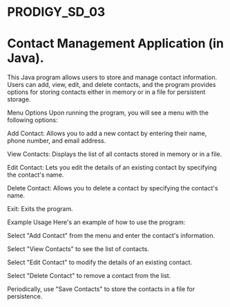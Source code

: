 # PRODIGY_SD_03
 # Contact Management Application (in Java).
This Java program allows users to store and manage contact information. Users can add, view, edit, and delete contacts, and the program provides options for storing contacts either in memory or in a file for persistent storage.

Menu Options
Upon running the program, you will see a menu with the following options:

Add Contact: Allows you to add a new contact by entering their name, phone number, and email address.

View Contacts: Displays the list of all contacts stored in memory or in a file.

Edit Contact: Lets you edit the details of an existing contact by specifying the contact's name.

Delete Contact: Allows you to delete a contact by specifying the contact's name.

Exit: Exits the program.

Example Usage
Here's an example of how to use the program:

Select "Add Contact" from the menu and enter the contact's information.

Select "View Contacts" to see the list of contacts.

Select "Edit Contact" to modify the details of an existing contact.

Select "Delete Contact" to remove a contact from the list.

Periodically, use "Save Contacts" to store the contacts in a file for persistence.


